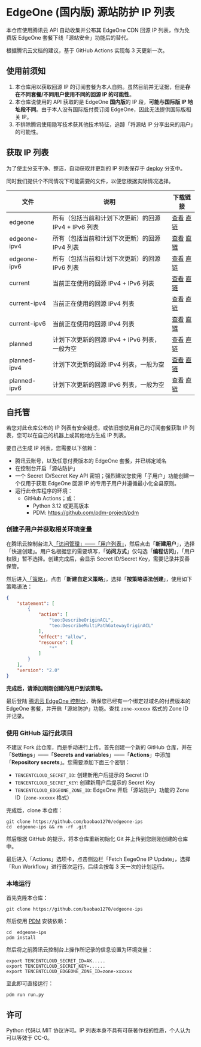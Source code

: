 # EdgeOne (国内版) 源站防护 IP 列表
本仓库使用腾讯云 API 自动收集并公布其 EdgeOne CDN 回源 IP 列表，作为免费版 EdgeOne 套餐下线「源站安全」功能后的替代。

根据腾讯云文档的建议，基于 GitHub Actions 实现每 3 天更新一次。

## 使用前须知
 1. 本仓库用以获取回源 IP 的订阅套餐为本人自购。虽然目前并无证据，但是**存在不同套餐/不同用户使用不同的回源 IP 的可能性**。
 2. 本仓库说使用的 API 获取的是 EdgeOne **国内版**的 IP 段，**可能与国际版 IP 地址段不同**。由于本人没有国际版付费订阅 EdgeOne，因此无法提供国际版相关 IP。
 3. 不排除腾讯使用隐写技术获其他技术特征，追踪「将源站 IP 分享出来的用户」的可能性。

## 获取 IP 列表
为了使主分支干净、整洁，自动获取并更新的 IP 列表保存于 [deploy](https://github.com/baobao1270/edgeone-ips/tree/deploy) 分支中。

同时我们提供个不同情况下可能需要的文件，以便您根据实际情况选择。

| 文件          | 说明                                            | 下载链接 |
| ------------ | ----------------------------------------------- | ------ |
| edgeone      | 所有（包括当前和计划下次更新）的回源 IPv4 + IPv6 列表  | [查看](https://github.com/baobao1270/edgeone-ips/blob/deploy/edgeone)      [直链](https://raw.githubusercontent.com/baobao1270/edgeone-ips/refs/heads/deploy/edgeone)      |
| edgeone-ipv4 | 所有（包括当前和计划下次更新）的回源 IPv4 列表         | [查看](https://github.com/baobao1270/edgeone-ips/blob/deploy/edgeone-ipv4) [直链](https://raw.githubusercontent.com/baobao1270/edgeone-ips/refs/heads/deploy/edgeone-ipv4) |
| edgeone-ipv6 | 所有（包括当前和计划下次更新）的回源 IPv6 列表         | [查看](https://github.com/baobao1270/edgeone-ips/blob/deploy/edgeone-ipv6) [直链](https://raw.githubusercontent.com/baobao1270/edgeone-ips/refs/heads/deploy/edgeone-ipv6) |
| current      | 当前正在使用的回源 IPv4 + IPv6 列表                 | [查看](https://github.com/baobao1270/edgeone-ips/blob/deploy/current)      [直链](https://raw.githubusercontent.com/baobao1270/edgeone-ips/refs/heads/deploy/current)      |
| current-ipv4 | 当前正在使用的回源 IPv4 列表                        | [查看](https://github.com/baobao1270/edgeone-ips/blob/deploy/current-ipv4) [直链](https://raw.githubusercontent.com/baobao1270/edgeone-ips/refs/heads/deploy/current-ipv4) |
| current-ipv6 | 当前正在使用的回源 IPv4 列表                        | [查看](https://github.com/baobao1270/edgeone-ips/blob/deploy/current-ipv6) [直链](https://raw.githubusercontent.com/baobao1270/edgeone-ips/refs/heads/deploy/current-ipv6) |
| planned      | 计划下次更新的回源 IPv4 + IPv6 列表，一般为空        | [查看](https://github.com/baobao1270/edgeone-ips/blob/deploy/planned)       [直链](https://raw.githubusercontent.com/baobao1270/edgeone-ips/refs/heads/deploy/planned)      |
| planned-ipv4 | 计划下次更新的回源 IPv4 列表，一般为空               | [查看](https://github.com/baobao1270/edgeone-ips/blob/deploy/planned-ipv4)  [直链](https://raw.githubusercontent.com/baobao1270/edgeone-ips/refs/heads/deploy/planned-ipv4) |
| planned-ipv6 | 计划下次更新的回源 IPv6 列表，一般为空               | [查看](https://github.com/baobao1270/edgeone-ips/blob/deploy/planned-ipv6)  [直链](https://raw.githubusercontent.com/baobao1270/edgeone-ips/refs/heads/deploy/planned-ipv6) |

## 自托管
若您对此仓库公布的 IP 列表有安全疑虑，或依旧想使用自己的订阅套餐获取 IP 列表，您可以在自己的机器上或其他地方生成 IP 列表。

要自己生成 IP 列表，您需要以下依赖：
 - 腾讯云账号，以及任意付费版本的 EdgeOne 套餐，并已绑定域名
 - 在控制台开启「源站防护」
 - 一个 Secret ID/Secret Key API 密钥；强烈建议您使用「子用户」功能创建一个仅用于获取 EdgeOne 回源 IP 的专用子用户并遵循最小化全县原则。
 - 运行此仓库程序的环境：
     - GitHub Actions；或：
         - Python 3.12 或更高版本
         - PDM: https://github.com/pdm-project/pdm

### 创建子用户并获取相关环境变量

在腾讯云控制台进入[「访问管理」——「用户列表」](https://console.cloud.tencent.com/cam)，然后点击「**新建用户**」，选择「快速创建」。用户名根据您的需要填写，「**访问方式**」仅勾选「**编程访问**」，「用户权限」暂不选择。创建完成后，会显示 Secret ID/Secret Key，需要记录并妥善保管。

然后进入[「策略」](https://console.cloud.tencent.com/cam/policy)，点击「**新建自定义策略**」，选择「**按策略语法创建**」，使用如下策略语法：

```json
{
    "statement": [
        {
            "action": [
                "teo:DescribeOriginACL",
                "teo:DescribeMultiPathGatewayOriginACL"
            ],
            "effect": "allow",
            "resource": [
                "*"
            ]
        }
    ],
    "version": "2.0"
}
```

**完成后，请添加刚刚创建的用户到该策略。**

最后登陆 [腾讯云 EdgeOne 控制台](https://console.cloud.tencent.com/edgeone/zones)，确保您已经有一个绑定过域名的付费版本的 EdgeOne 套餐，并开启「源站防护」功能。查找 `zone-xxxxxx` 格式的 Zone ID 并记录。

### 使用 GitHub 运行此项目
不建议 Fork 此仓库，而是手动进行上传。首先创建一个新的 GitHub 仓库，并在「**Settings**」——「**Secrets and variables**」——「**Actions**」中添加「**Repository secrets**」。您需要添加下面三个密钥：

 - `TENCENTCLOUD_SECRET_ID`: 创建新用户后提示的 Secret ID
 - `TENCENTCLOUD_SECRET_KEY`: 创建新用户后提示的 Secret Key
 - `TENCENTCLOUD_EDGEONE_ZONE_ID`: EdgeOne 开启「源站防护」功能的 Zone ID（`zone-xxxxxx` 格式）

完成后，clone 本仓库：

```shell
git clone https://github.com/baobao1270/edgeone-ips
cd  edgeone-ips && rm -rf .git
```

然后根据 GitHub 的提示，将本仓库重新初始化 Git 并上传到您刚刚创建的仓库中。

最后进入「Actions」选项卡，点击侧边栏「Fetch EegeOne IP Update」，选择「Run Workflow」进行首次运行。后续会按每 3 天一次的计划运行。

### 本地运行
首先克隆本仓库：

```shell
git clone https://github.com/baobao1270/edgeone-ips
```

然后使用 [PDM](https://github.com/pdm-project/pdm) 安装依赖：
```shell
cd  edgeone-ips
pdm install
```

然后将之前腾讯云控制台上操作所记录的信息设置为环境变量：
```shell
export TENCENTCLOUD_SECRET_ID=AK.....
export TENCENTCLOUD_SECRET_KEY=......
export TENCENTCLOUD_EDGEONE_ZONE_ID=zone-xxxxxx
```

至此即可直接运行：
```shell
pdm run run.py
```

## 许可
Python 代码以 MIT 协议许可。IP 列表本身不具有可获著作权的性质，个人认为可以等效于 CC-0。
